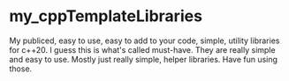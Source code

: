 # my_cppTemplateLibraries
My publiced, easy to use, easy to add to your code, simple, utility libraries for c++20. I guess this is what's called must-have.
They are really simple and easy to use. Mostly just really simple, helper libraries. Have fun using those.
